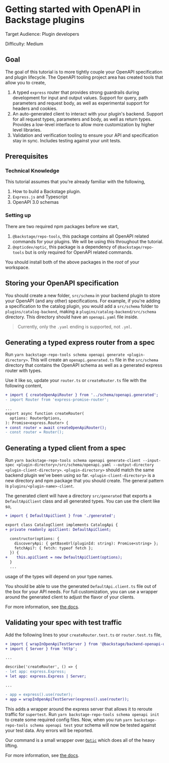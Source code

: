 # Getting started with OpenAPI in Backstage plugins

Target Audience: Plugin developers

Difficulty: Medium

## Goal

The goal of this tutorial is to more tightly couple your OpenAPI specification and plugin lifecycle. The OpenAPI tooling project area has created tools that allow you to create,

1. A typed `express` router that provides strong guardrails during development for input and output values. Support for query, path parameters and request body, as well as experimental support for headers and cookies.
2. An auto-generated client to interact with your plugin's backend. Support for all request types, parameters and body, as well as return types. Provides a low-level interface to allow more customization by higher level libraries.
3. Validation and verification tooling to ensure your API and specification stay in sync. Includes testing against your unit tests.

## Prerequisites

### Technical Knowledge

This tutorial assumes that you're already familiar with the following,

1. How to build a Backstage plugin.
2. `Express.js` and Typescript
3. OpenAPI 3.0 schemas

### Setting up

There are two required npm packages before we start,

1. `@backstage/repo-tools`, this package contains all OpenAPI related commands for your plugins. We will be using this throughout the tutorial.
2. `@opticdev/optic`, this package is a dependency of `@backstage/repo-tools` but is only required for OpenAPI related commands.

You should install both of the above packages in the _root_ of your workspace.

## Storing your OpenAPI specification

You should create a new folder, `src/schema` in your backend plugin to store your OpenAPI (and any other) specifications. For example, if you're adding a specification to the catalog plugin, you would add a `src/schema` folder to `plugins/catalog-backend`, making a `plugins/catalog-backend/src/schema` directory. This directory should have an `openapi.yaml` file inside.

> Currently, only the `.yaml` ending is supported, not `.yml`.

## Generating a typed express router from a spec

Run `yarn backstage-repo-tools schema openapi generate <plugin-directory>`. This will create an `openapi.generated.ts` file in the `src/schema` directory that contains the OpenAPI schema as well as a generated express router with types.

Use it like so, update your `router.ts` or `createRouter.ts` file with the following content,

```diff
+ import { createOpenApiRouter } from '../schema/openapi.generated';
- import Router from 'express-promise-router';

...
export async function createRouter(
  options: RouterOptions,
): Promise<express.Router> {
+ const router = await createOpenApiRouter();
- const router = Router();
```

## Generating a typed client from a spec

Run `yarn backstage-repo-tools schema openapi generate-client --input-spec <plugin-directory>/src/schema/openapi.yaml --output-directory <plugin-client-directory>`. `<plugin-directory>` should match the same backend plugin we've been using so far. `<plugin-client-directory>` is a new directory and npm package that you should create. The general pattern is `plugins/<plugin-name>-client`.

The generated client will have a directory `src/generated` that exports a `DefaultApiClient` class and all generated types. You can use the client like so,

```diff
+ import { DefaultApiClient } from './generated';

export class CatalogClient implements CatalogApi {
+ private readonly apiClient: DefaultApiClient;

  constructor(options: {
    discoveryApi: { getBaseUrl(pluginId: string): Promise<string> };
    fetchApi?: { fetch: typeof fetch };
  }) {
+    this.apiClient = new DefaultApiClient(options);
  }
  ...
```

usage of the types will depend on your type names.

You should be able to use the generated `DefaultApi.client.ts` file out of the box for your API needs. For full customization, you can use a wrapper around the generated client to adjust the flavor of your clients.

For more information, see [the docs](./generate-client.md).

## Validating your spec with test traffic

Add the following lines to your `createRouter.test.ts` or `router.test.ts` file,

```diff
+ import { wrapInOpenApiTestServer } from '@backstage/backend-openapi-utils';
+ import { Server } from 'http';

...

describe('createRouter', () => {
- let app: express.Express;
+ let app: express.Express | Server;

...

- app = express().use(router);
+ app = wrapInOpenApiTestServer(express().use(router));
```

This adds a wrapper around the express server that allows it to reroute traffic for `supertest`. Run `yarn backstage-repo-tools schema openapi init` to create some required config files. Now, when you run `yarn backstage-repo-tools schema openapi test` your schema will now be tested against your test data. Any errors will be reported.

Our command is a small wrapper over [`Optic`](https://github.com/opticdev/optic) which does all of the heavy lifting.

For more information, see [the docs](./test-case-validation.md).
